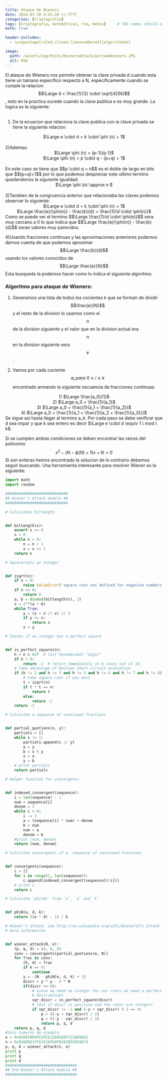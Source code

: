 ```yaml
---
title: Ataque de Wieners 
date: 2024-07-10 9:41:10 +/-TTTT
categories: [Criptografia]
tags: [Criptografia, matemáticas, rsa, medio]     # TAG names should always be lowercase
math: true

header-includes:
  - \usepackage[ruled,vlined,linesnumbered]{algorithm2e}

image:
  path: /assets/img/Posts/WienersAttack/portadaWieners.JPG
  alt: RSA
---
```


El ataque de Wieners nos permite obtener la clave privada d cuando esta tiene un tamano especifico respecto a N, especificamente cuando se cumple la relacion: $$\Large d < \frac{1}{3} \cdot \sqrt[4]{N}$$, esto en la practica sucede cuando la clave publica e es muy grande. La logica es la siguiente:
<br>
<br>

1) De la ecuacion que relaciona la clave publica con la clave privada se tiene la siguiente relacion:
<div style="text-align: center;">
 $\Large e \cdot d = k \cdot \phi (n) + 1$
</div>
<br>
2)Ademas:
<div style="text-align: center;">
 $\Large \phi (n) = (p-1)(q-1)$
 <br>
 $\Large \phi (n) = p \cdot q - (p+q) + 1$
</div>
 <br>
En este caso se tiene que $$p \cdot q = n$$ es el doble de largo en bits que $$(p+q)+1$$ por lo que podemos despreciar este ultimo termino quedandonos la siguiente igualdad:
<div style="text-align: center;">
 $\Large \phi (n) \approx n $
</div>
<br>
3)Tambien de la congruencia anterior que relacionaba las claves podemos observar lo siguiente:
<div style="text-align: center;">
 $\Large e \cdot d = k \cdot \phi (n) + 1$
<br>
 $\Large \frac{e}{\phi(n)} - \frac{k}{d} = \frac{1}{d \cdot \phi(n)}$
</div>
Como se puede ver el termino $$\Large \frac{1}{d \cdot \phi(n)}$$ sera muy cercano a 0 lo que indica que $$\Large \frac{e}{\phi(n)} - \frac{k}{d}$$ seran valores muy parecidos.

4)Usando fracciones continuas y las aproximaciones anteriores podemos darnos cuenta de que podemos aproximar $$\Large \frac{k}{d}$$ usando los valores conocidos de $$\Large \frac{e}{N}$$ Esta busqueda la podemos hacer como lo indica el siguiente algoritmo:

### Algoritmo para ataque de Wieners:
1) Generamos una lista de todos los cocientes k que se forman de dividir $$\frac{e}{N}$$ y el resto de la division lo usamos como el $$n$$ de la division siguiente y el valor que en la division actual era $$n$$ en la division siguiente sera $$e$$.

2) Vamos por cada cociente $$a_{i} \ para \ 0 \geq i \geq k$$ encontrado armando la siguiente secuencia de fracciones continuas:

<div style="text-align: center;">
 1) $\Large \frac{a_0}{1}$
 <br>
 2) $\Large a_0 + \frac{1}{a_1}$
 <br>
 3) $\Large a_0 + \frac{1}{a_1 + \frac{1}{a_2}}$
 <br>
 4) $\Large a_0 + \frac{1}{a_1 + \frac{1}{a_2 + \frac{1}{a_3}}}$
</div>
Se sigue asi hasta llegar al termino a_k.
Por cada paso se debe verificar que d sea impar y que k sea entero es decir $\Large e \cdot d \equiv 1 \ mod \ k$.

Si se cumplen ambas condiciones se deben encontrar las raices del polinomio $$x^2 - (N - \phi (N) + 1)x + N = 0$$ Si son enteras hemos encontrado la solucion de lo contrario debemos seguir buscando. Una herramienta interesante para resolver Wiener es la siguiente:

```python
import math
import random

############################
## Wiener's Attack module ##
############################

# Calculates bitlength


def bitlength(x):
    assert x >= 0
    n = 0
    while x > 0:
        n = n + 1
        x = x >> 1
    return n

# Squareroots an integer


def isqrt(n):
    if n < 0:
        raise ValueError('square root not defined for negative numbers')
    if n == 0:
        return 0
    a, b = divmod(bitlength(n), 2)
    x = 2**(a + b)
    while True:
        y = (x + n // x) // 2
        if y >= x:
            return x
        x = y

# Checks if an integer has a perfect square


def is_perfect_square(n):
    h = n & 0xF  # last hexadecimal "digit"
    if h > 9:
        return -1  # return immediately in 6 cases out of 16.
    # Take advantage of Boolean short-circuit evaluation
    if (h != 2 and h != 3 and h != 5 and h != 6 and h != 7 and h != 8):
        # take square root if you must
        t = isqrt(n)
        if t * t == n:
            return t
        else:
            return -1
    return -1

# Calculate a sequence of continued fractions


def partial_quotiens(x, y):
    partials = []
    while x != 1:
        partials.append(x // y)
        a = y
        b = x % y
        x = a
        y = b
    # print partials
    return partials

# Helper function for convergents


def indexed_convergent(sequence):
    i = len(sequence) - 1
    num = sequence[i]
    denom = 1
    while i > 0:
        i -= 1
        a = (sequence[i] * num) + denom
        b = num
        num = a
        denom = b
    #print (num, denom)
    return (num, denom)

# Calculate convergents of a  sequence of continued fractions


def convergents(sequence):
    c = []
    for i in range(1, len(sequence)):
        c.append(indexed_convergent(sequence[0:i]))
    # print c
    return c

# Calculate `phi(N)` from `e`, `d` and `k`


def phiN(e, d, k):
    return ((e * d) - 1) / k

# Wiener's attack, see http://en.wikipedia.org/wiki/Wiener%27s_attack for
# more information


def wiener_attack(N, e):
    (p, q, d) = (0, 0, 0)
    conv = convergents(partial_quotiens(e, N))
    for frac in conv:
        (k, d) = frac
        if k == 0:
            continue
        y = -(N - phiN(e, d, k) + 1)
        discr = y * y - 4 * N
        if(discr >= 0):
            # since we need an integer for our roots we need a perfect squared
            # discriminant
            sqr_discr = is_perfect_square(discr)
            # test if discr is positive and the roots are integers
            if sqr_discr != -1 and (-y + sqr_discr) % 2 == 0:
                p = ((-y + sqr_discr) / 2)
                q = ((-y - sqr_discr) / 2)
                return p, q, d
    return p, q, d
#Solo numeros de ejemplo
e = 0x0285F8D4FE29CE11605EDF221889ED2
n = 0x02AEB637F6152AFD4FB3A2DD165AEC9
p, q, d = wiener_attack(n, e)
print p
print q
print d
################################
## End Wiener's Attack module ##
################################
```